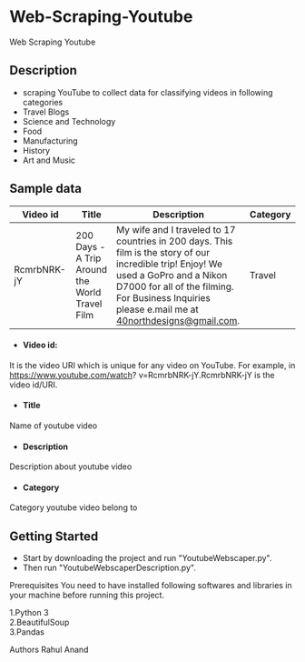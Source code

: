 # Web-Scraping-Youtube
Web Scraping Youtube

## Description
* scraping YouTube to collect data for classifying videos in following categories
* Travel Blogs
* Science and Technology
* Food
* Manufacturing
* History
* Art and Music

## Sample data
| Video id |Title|Description|Category|
|------|------|------|------|
|RcmrbNRK-jY|200 Days - A Trip Around the World Travel Film|My wife and I traveled to 17 countries in 200 days. This film is the story of our incredible trip! Enjoy! We used a GoPro and a Nikon D7000 for all of the filming. For Business Inquiries please e.mail me at 40northdesigns@gmail.com.|Travel|

* #### Video id: 
It is the video URI which is unique for any video on YouTube. For example, in https://www.youtube.com/watch?
v=RcmrbNRK-jY.RcmrbNRK-jY is the video id/URI.

* #### Title
Name of youtube video


* #### Description
Description about youtube video

* #### Category
Category youtube video belong to

## Getting Started
* Start by downloading the project and run "YoutubeWebscaper.py".
* Then run "YoutubeWebscaperDescription.py".

Prerequisites
You need to have installed following softwares and libraries in your machine before running this project.

1.Python 3 <br>
2.BeautifulSoup <br>
3.Pandas <br>

Authors
Rahul Anand



